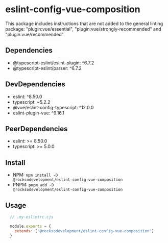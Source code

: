 # eslint-config-vue-composition
This package includes instructions that are not added to the general linting package: "plugin:vue/essential", "plugin:vue/strongly-recommended" and "plugin:vue/recommended"

## Dependencies
- @typescript-eslint/eslint-plugin: ^6.7.2
- @typescript-eslint/parser: ^6.7.2

## DevDependencies
- eslint: ^8.50.0
- typescript: ~5.2.2
- @vue/eslint-config-typescript: ^12.0.0
- eslint-plugin-vue: ^9.16.1

## PeerDependencies
- eslint: >= 8.50.0
- typescript: >= 5.0.0

## Install
- NPM: <code>npm install -D @rocksodevelopment/eslint-config-vue-composition</code>
- PNPM: <code>pnpm add -D @rocksodevelopment/eslint-config-vue-composition</code>

## Usage
```JavaScript
  // .my-eslintrc.cjs

  module.exports = {
    extends: ["@rocksodevelopment/eslint-config-vue-composition"]
  }
```
